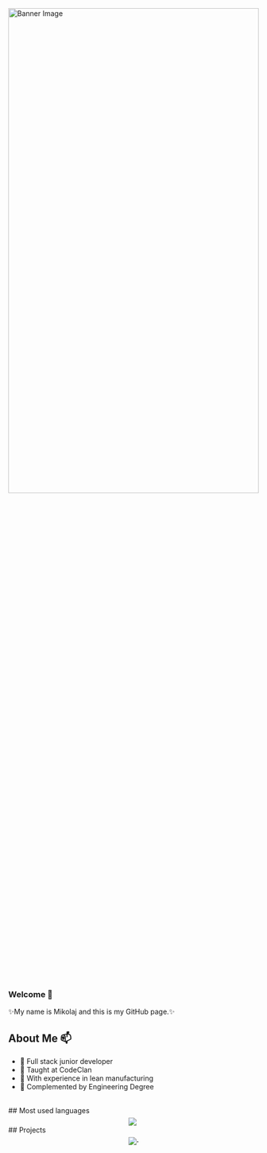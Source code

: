 <img src="https://media1.tenor.com/m/04GE711i7WgAAAAC/ocean-sea.gif" alt="Banner Image" width="100%" height="50%"/>


### Welcome 👋
✨My name is Mikolaj and this is my GitHub page.✨

## About Me 📫
- 🌱 Full stack junior developer
- 👯 Taught at CodeClan
- 🚀 With experience in lean manufacturing
- 🔭 Complemented by Engineering Degree 
<br/>
## Most used languages
<div align="center">
  <img 
    align="middle" 
    src="https://github-readme-stats.vercel.app/api/top-langs/?username=Chlebab&layout=donut"
  />&nbsp;
</div>
## Projects
<div align="center">
  <a href="https://github.com/Chlebab/Final_Project">
    <img 
      align="middle" 
      src="https://github-readme-stats.vercel.app/api/pin/?username=Chlebab&repo=Final_Project&theme=radical"
    />&nbsp;
  </a>
</div>


<!--    
**Chlebab/Chlebab** is a ✨ _special_ ✨ repository because its `README.md` (this file) appears on your GitHub profile.

Here are some ideas to get you started:

- 🔭 I’m currently working on ...
- 🌱 I’m currently learning ...
- 👯 I’m looking to collaborate on ...
- 🤔 I’m looking for help with ...
- 💬 Ask me about ...
- 📫 How to reach me: ...
- 😄 Pronouns: ...
- ⚡ Fun fact: ...
-->
